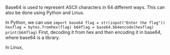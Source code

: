 Base64 is used to represent ASCII characters in 64 different ways. This can also be done using Python and Linux.

In Python, we can use
`import base64
flag = str(input("Enter the flag"))
hexflag = bytes.fromhex(flag)
b64flag = base64.b64encode(hexflag)
print(b64flag)`
First, decoding it from hex and then encoding it in base64, where base64 is a library.

In Linux,

